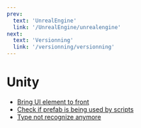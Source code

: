 ```yaml
---
prev:
  text: 'UnrealEngine'
  link: '/UnrealEngine/unrealengine'
next:
  text: 'Versionning'
  link: '/versionning/versionning'
---
```

# Unity

- [Bring UI element to front](/unity/bringUIElementToFront)
- [Check if prefab is being used by scripts](/unity/checkPrefabIsUsedByScripts)
- [Type not recognize anymore](/unity/typeNotRecognizeAnymore)

